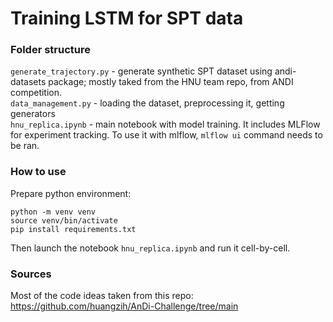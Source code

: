 # Training LSTM for SPT data

### Folder structure
```generate_trajectory.py``` - generate synthetic SPT dataset using andi-datasets package; mostly taked from the HNU team repo, from ANDI competition.  
```data_management.py``` - loading the dataset, preprocessing it, getting generators  
```hnu_replica.ipynb``` - main notebook with model training. It includes MLFlow for experiment tracking. To use it with mlflow, ```mlflow ui``` command needs to be ran.

### How to use
Prepare python environment:
```
python -m venv venv
source venv/bin/activate
pip install requirements.txt
```
Then launch the notebook ```hnu_replica.ipynb``` and run it cell-by-cell.

### Sources
Most of the code ideas taken from this repo:  
https://github.com/huangzih/AnDi-Challenge/tree/main
